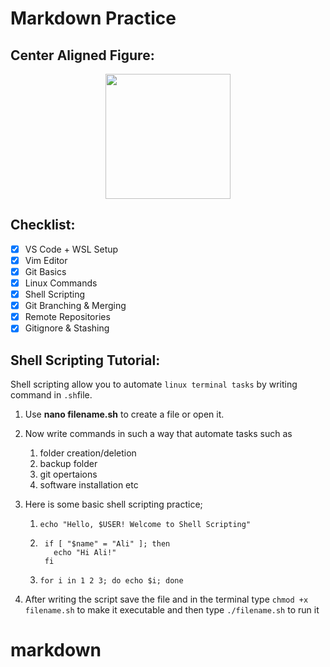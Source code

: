 # Markdown Practice
## Center Aligned Figure:
<p align = "Center">
<img width = 200 height = 200 src="C:\Users\dell\Downloads\gh-desktop-7c9388a38509.png">
</p>

## Checklist:

- [x] VS Code + WSL Setup
- [x] Vim Editor
- [x] Git Basics
- [x] Linux Commands
- [x] Shell Scripting
- [x] Git Branching & Merging
- [x] Remote Repositories
- [x] Gitignore & Stashing

## Shell Scripting Tutorial:

Shell scripting allow you to automate `linux terminal tasks` by writing command in `.sh`file.

1. Use **nano filename.sh** to create  a file or open it.
2. Now write commands in such a way that automate tasks such as

     1. folder creation/deletion
     2. backup folder
     3. git opertaions
     4. software installation etc

3. Here is some  basic shell scripting practice;
 
    1. ```
       echo "Hello, $USER! Welcome to Shell Scripting"
       ```
    2. ```
        if [ "$name" = "Ali" ]; then
          echo "Hi Ali!"
        fi
        ```
    3. ```
       for i in 1 2 3; do echo $i; done
       ``` 
4. After writing the script save the file and in the terminal type `chmod +x filename.sh` to make it executable and then type `./filename.sh` to run it








# markdown
